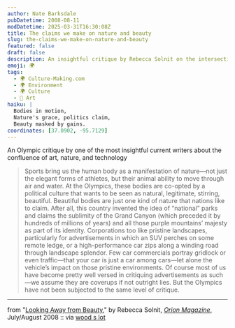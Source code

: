 ```yaml
---
author: Nate Barksdale
pubDatetime: 2008-08-11
modDatetime: 2025-03-31T16:30:08Z
title: The claims we make on nature and beauty
slug: the-claims-we-make-on-nature-and-beauty
featured: false
draft: false
description: An insightful critique by Rebecca Solnit on the intersection of beauty, nature, and politics in sports, particularly during the Olympics.
emoji: 🌍
tags:
  - 🌍 Culture-Making.com
  - 🌍 Environment
  - 🌍 Culture
  - 🎨 Art
haiku: |
  Bodies in motion,  
  Nature's grace, politics claim,  
  Beauty masked by gains.
coordinates: [37.0902, -95.7129]
---
```


An Olympic critique by one of the most insightful current writers about the confluence of art, nature, and technology

> Sports bring us the human body as a manifestation of nature—not just the elegant forms of athletes, but their animal ability to move through air and water. At the Olympics, these bodies are co-opted by a political culture that wants to be seen as natural, legitimate, stirring, beautiful. Beautiful bodies are just one kind of nature that nations like to claim. After all, this country invented the idea of “national” parks and claims the sublimity of the Grand Canyon (which preceded it by hundreds of millions of years) and all those purple mountains’ majesty as part of its identity. Corporations too like pristine landscapes, particularly for advertisements in which an SUV perches on some remote ledge, or a high-performance car zips along a winding road through landscape splendor. Few car commercials portray gridlock or even traffic—that your car is just a car among cars—let alone the vehicle’s impact on those pristine environments. Of course most of us have become pretty well versed in critiquing advertisements as such—we assume they are coverups if not outright lies. But the Olympics have not been subjected to the same level of critique.

---

from "[Looking Away from Beauty](http://web.archive.org/web/20140726034532/http://www.orionmagazine.org/index.php/articles/article/3058)," by Rebecca Solnit, [_Orion Magazine_](http://web.archive.org/web/20250103171106/https://orionmagazine.org/), July/August 2008 :: via [wood s lot](http://web.ncf.ca/ek867/wood_s_lot.html)
